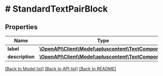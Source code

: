 # # StandardTextPairBlock

## Properties

Name | Type | Description | Notes
------------ | ------------- | ------------- | -------------
**label** | [**\OpenAPI\Client\Model\apluscontent\TextComponent**](TextComponent.md) |  | [optional]
**description** | [**\OpenAPI\Client\Model\apluscontent\TextComponent**](TextComponent.md) |  | [optional]

[[Back to Model list]](../../README.md#models) [[Back to API list]](../../README.md#endpoints) [[Back to README]](../../README.md)
